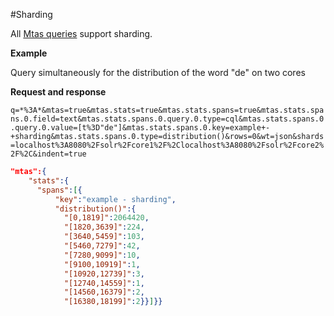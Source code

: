 #Sharding

All [Mtas queries](search_query.html) support sharding.

**Example**

Query simultaneously for the distribution of the word "de" on two cores

**Request and response** 

`q=*%3A*&mtas=true&mtas.stats=true&mtas.stats.spans=true&mtas.stats.spans.0.field=text&mtas.stats.spans.0.query.0.type=cql&mtas.stats.spans.0.query.0.value=[t%3D"de"]&mtas.stats.spans.0.key=example+-+sharding&mtas.stats.spans.0.type=distribution()&rows=0&wt=json&shards=localhost%3A8080%2Fsolr%2Fcore1%2F%2Clocalhost%3A8080%2Fsolr%2Fcore2%2F%2C&indent=true`

``` json
"mtas":{
    "stats":{
      "spans":[{
          "key":"example - sharding",
          "distribution()":{
            "[0,1819]":2064420,
            "[1820,3639]":224,
            "[3640,5459]":103,
            "[5460,7279]":42,
            "[7280,9099]":10,
            "[9100,10919]":1,
            "[10920,12739]":3,
            "[12740,14559]":1,
            "[14560,16379]":2,
            "[16380,18199]":2}}]}}
```

